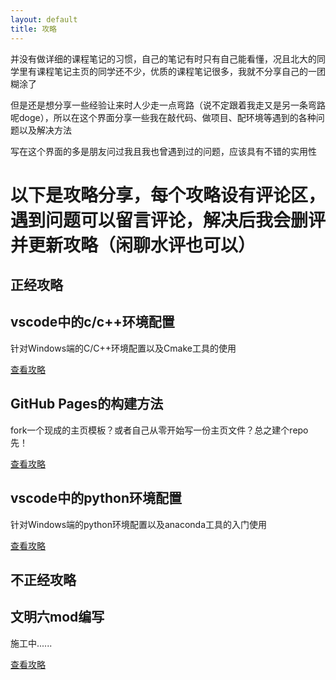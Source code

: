 ```yaml
---
layout: default
title: 攻略
---
```


并没有做详细的课程笔记的习惯，自己的笔记有时只有自己能看懂，况且北大的同学里有课程笔记主页的同学还不少，优质的课程笔记很多，我就不分享自己的一团糊涂了

但是还是想分享一些经验让来时人少走一点弯路（说不定跟着我走又是另一条弯路呢doge），所以在这个界面分享一些我在敲代码、做项目、配环境等遇到的各种问题以及解决方法

写在这个界面的多是朋友问过我且我也曾遇到过的问题，应该具有不错的实用性


# 以下是攻略分享，每个攻略设有评论区，遇到问题可以留言评论，解决后我会删评并更新攻略（闲聊水评也可以）

## 正经攻略

<div class="grid">
  <div class="project-card">
  <h2>vscode中的c/c++环境配置</h2>
  <p>针对Windows端的C/C++环境配置以及Cmake工具的使用</p>
    <div class="button-container">
      <a href="{{ '/tutorial/c_in_vscode' | relative_url }}" class="secondary">查看攻略</a>
    </div>
  </div>

  <div class="project-card">
  <h2>GitHub Pages的构建方法</h2>
  <p>fork一个现成的主页模板？或者自己从零开始写一份主页文件？总之建个repo先！</p>
    <div class="button-container">
      <a href="{{ '/tutorial/github_pages' | relative_url }}" class="secondary">查看攻略</a>
    </div>
  </div>

  <div class="project-card">
  <h2>vscode中的python环境配置</h2>
  <p>针对Windows端的python环境配置以及anaconda工具的入门使用</p>
    <div class="button-container">
      <a href="{{ '/tutorial/python_in_vscode' | relative_url }}" class="secondary">查看攻略</a>
    </div>
  </div>
</div>

## 不正经攻略

<div class="grid">

  <div class="project-card">
  <h2>文明六mod编写</h2>
  <p>施工中......</p>
    <div class="button-container">
      <a href="{{ '/tutorial/civi_sixth_mod' | relative_url }}" class="secondary">查看攻略</a>
    </div>
  </div>

</div>